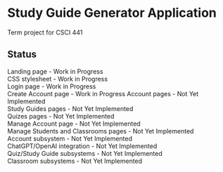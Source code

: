 # Study Guide Generator Application
Term project for CSCI 441

## Status
Landing page - Work in Progress  
CSS stylesheet - Work in Progress  
Login page - Work in Progress  
Create Account page - Work in Progress
Account pages - Not Yet Implemented  
Study Guides pages - Not Yet Implemented  
Quizes pages - Not Yet Implemented  
Manage Account page - Not Yet Implemented  
Manage Students and Classrooms pages - Not Yet Implemented  
Account subsystem - Not Yet Implemented  
ChatGPT/OpenAI integration - Not Yet Implemented  
Quiz/Study Guide subsystems - Not Yet Implemented  
Classroom subsystems - Not Yet Implemented
